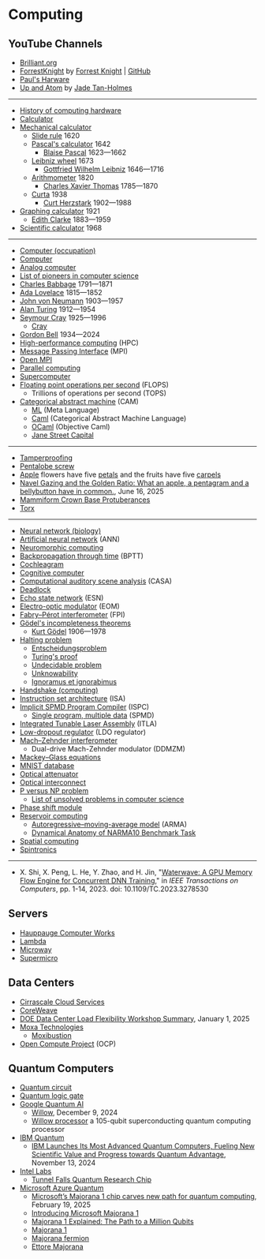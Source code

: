 # Computing
## YouTube Channels
* [Brilliant.org](https://www.youtube.com/c/BrilliantOrg)
* [ForrestKnight](https://www.youtube.com/@fknight/) by [Forrest Knight](https://www.linkedin.com/in/forrestpknight/) | [GitHub](https://github.com/ForrestKnight)
* [Paul's Harware](https://www.youtube.com/@paulshardware/)
* [Up and Atom](https://www.youtube.com/@upandatom) by [Jade Tan-Holmes](https://www.linkedin.com/in/jade-tan-holmes-2b6846175/)
---
* [History of computing hardware](https://en.wikipedia.org/wiki/History_of_computing_hardware)
* [Calculator](https://en.wikipedia.org/wiki/Calculator)
* [Mechanical calculator](https://en.wikipedia.org/wiki/Mechanical_calculator)
  * [Slide rule](https://en.wikipedia.org/wiki/Slide_rule) 1620
  * [Pascal's calculator](https://en.wikipedia.org/wiki/Pascal's_calculator) 1642
    * [Blaise Pascal](https://en.wikipedia.org/wiki/Blaise_Pascal) 1623&mdash;1662
  * [Leibniz wheel](https://en.wikipedia.org/wiki/Leibniz_wheel) 1673
    * [Gottfried Wilhelm Leibniz](https://en.wikipedia.org/wiki/Gottfried_Wilhelm_Leibniz) 1646&mdash;1716
  * [Arithmometer](https://en.wikipedia.org/wiki/Arithmometer) 1820
    * [Charles Xavier Thomas](https://en.wikipedia.org/wiki/Charles_Xavier_Thomas) 1785&mdash;1870
  * [Curta](https://en.wikipedia.org/wiki/Curta) 1938
    * [Curt Herzstark](https://en.wikipedia.org/wiki/Curt_Herzstark) 1902&mdash;1988
* [Graphing calculator](https://en.wikipedia.org/wiki/Graphing_calculator) 1921
  * [Edith Clarke](https://en.wikipedia.org/wiki/Edith_Clarke) 1883&mdash;1959
* [Scientific calculator](https://en.wikipedia.org/wiki/Scientific_calculator) 1968
---
* [Computer (occupation)](https://en.wikipedia.org/wiki/Computer_(occupation))
* [Computer](https://en.wikipedia.org/wiki/Computer)
* [Analog computer](https://en.wikipedia.org/wiki/Analog_computer)
* [List of pioneers in computer science](https://en.wikipedia.org/wiki/List_of_pioneers_in_computer_science)
* [Charles Babbage](https://en.wikipedia.org/wiki/Charles_Babbage) 1791&mdash;1871
* [Ada Lovelace](https://en.wikipedia.org/wiki/Ada_Lovelace) 1815&mdash;1852
* [John von Neumann](https://en.wikipedia.org/wiki/John_von_Neumann) 1903&mdash;1957
* [Alan Turing](https://en.wikipedia.org/wiki/Alan_Turing) 1912&mdash;1954
* [Seymour Cray](https://en.wikipedia.org/wiki/Seymour_Cray) 1925&mdash;1996
  * [Cray](https://en.wikipedia.org/wiki/Cray)
* [Gordon Bell](https://en.wikipedia.org/wiki/Gordon_Bell) 1934&mdash;2024
* [High-performance computing](https://en.wikipedia.org/wiki/High-performance_computing) (HPC)
* [Message Passing Interface](https://en.wikipedia.org/wiki/Message_Passing_Interface) (MPI)
* [Open MPI](https://en.wikipedia.org/wiki/Open_MPI)
* [Parallel computing](https://en.wikipedia.org/wiki/Parallel_computing)
* [Supercomputer](https://en.wikipedia.org/wiki/Supercomputer)
* [Floating point operations per second](https://en.wikipedia.org/wiki/Floating_point_operations_per_second) (FLOPS)
  * Trillions of operations per second (TOPS)
* [Categorical abstract machine](https://en.wikipedia.org/wiki/Categorical_abstract_machine) (CAM)
  * [ML](https://en.wikipedia.org/wiki/ML_(programming_language)) (Meta Language)
  * [Caml](https://en.wikipedia.org/wiki/Caml) (Categorical Abstract Machine Language)
  * [OCaml](https://en.wikipedia.org/wiki/OCaml) (Objective Caml)
  * [Jane Street Capital](https://en.wikipedia.org/wiki/Jane_Street_Capital)
---
* [Tamperproofing](https://en.wikipedia.org/wiki/Tamperproofing)
* [Pentalobe screw](https://en.wikipedia.org/wiki/Pentalobe_screw)
* [Apple](https://en.wikipedia.org/wiki/Apple) flowers have five [petals](https://en.wikipedia.org/wiki/Petal) and the fruits have five [carpels](https://en.wikipedia.org/wiki/Gynoecium#Carpels)
* [Navel Gazing and the Golden Ratio: What an apple, a pentagram and a bellybutton have in common.](https://www.nytimes.com/interactive/2025/06/16/science/math-strogatz-leonardo-bellybutton.html), June 16, 2025
* [Mammiform Crown Base Protuberances](https://adamapples.blogspot.com/2021/02/mammiform-crown-base-protuberances.html)
* [Torx](https://en.wikipedia.org/wiki/Torx)
---
* [Neural network (biology)](https://en.wikipedia.org/wiki/Neural_network_(biology))
* [Artificial neural network](https://en.wikipedia.org/wiki/Artificial_neural_network) (ANN)
* [Neuromorphic computing](https://en.wikipedia.org/wiki/Neuromorphic_computing)
* [Backpropagation through time](https://en.wikipedia.org/wiki/Backpropagation_through_time) (BPTT)
* [Cochleagram](https://en.wiktionary.org/wiki/cochleagram)
* [Cognitive computer](https://en.wikipedia.org/wiki/Cognitive_computer)
* [Computational auditory scene analysis](https://en.wikipedia.org/wiki/Computational_auditory_scene_analysis) (CASA)
* [Deadlock](https://en.wikipedia.org/wiki/Deadlock)
* [Echo state network](https://en.wikipedia.org/wiki/Echo_state_network) (ESN)
* [Electro-optic modulator](https://en.wikipedia.org/wiki/Electro-optic_modulator) (EOM)
* [Fabry–Pérot interferometer](https://en.wikipedia.org/wiki/Fabry%E2%80%93P%C3%A9rot_interferometer) (FPI)
* [Gödel's incompleteness theorems](https://en.wikipedia.org/wiki/G%C3%B6del%27s_incompleteness_theorems)
  * [Kurt Gödel](https://en.wikipedia.org/wiki/Kurt_G%C3%B6del) 1906&mdash;1978
* [Halting problem](https://en.wikipedia.org/wiki/Halting_problem)
  * [Entscheidungsproblem](https://en.wikipedia.org/wiki/Entscheidungsproblem)
  * [Turing's proof](https://en.wikipedia.org/wiki/Turing%27s_proof)
  * [Undecidable problem](https://en.wikipedia.org/wiki/Undecidable_problem)
  * [Unknowability](https://en.wikipedia.org/wiki/Unknowability)
  * [Ignoramus et ignorabimus](https://en.wikipedia.org/wiki/Ignoramus_et_ignorabimus)
* [Handshake (computing)](https://en.wikipedia.org/wiki/Handshake_(computing))
* [Instruction set architecture](https://en.wikipedia.org/wiki/Instruction_set_architecture) (ISA)
* [Implicit SPMD Program Compiler](https://ispc.github.io/) (ISPC)
  * [Single program, multiple data](https://en.wikipedia.org/wiki/Single_program,_multiple_data) (SPMD) 
* [Integrated Tunable Laser Assembly](https://de.wikipedia.org/wiki/Integrated_Tunable_Laser_Assembly) (ITLA)
* [Low-dropout regulator](https://en.wikipedia.org/wiki/Low-dropout_regulator) (LDO regulator)
* [Mach–Zehnder interferometer](https://en.wikipedia.org/wiki/Mach%E2%80%93Zehnder_interferometer)
  * Dual-drive Mach-Zehnder modulator (DDMZM)
* [Mackey–Glass equations](https://en.wikipedia.org/wiki/Mackey%E2%80%93Glass_equations)
* [MNIST database](https://en.wikipedia.org/wiki/MNIST_database)
* [Optical attenuator](https://en.wikipedia.org/wiki/Optical_attenuator)
* [Optical interconnect](https://en.wikipedia.org/wiki/Optical_interconnect)
* [P versus NP problem](https://en.wikipedia.org/wiki/P_versus_NP_problem)
  * [List of unsolved problems in computer science](https://en.wikipedia.org/wiki/List_of_unsolved_problems_in_computer_science)
* [Phase shift module](https://en.wikipedia.org/wiki/Phase_shift_module)
* [Reservoir computing](https://en.wikipedia.org/wiki/Reservoir_computing)
  * [Autoregressive–moving-average model](https://en.wikipedia.org/wiki/Autoregressive%E2%80%93moving-average_model) (ARMA)
  * [Dynamical Anatomy of NARMA10 Benchmark Task](https://www.arxiv-vanity.com/papers/1906.04608/)
* [Spatial computing](https://en.wikipedia.org/wiki/Spatial_computing)
* [Spintronics](https://en.wikipedia.org/wiki/Spintronics)
---
* X. Shi, X. Peng, L. He, Y. Zhao, and H. Jin, "[Waterwave: A GPU Memory Flow Engine for Concurrent DNN Training](https://ezproxy.stevens.edu:2161/document/10130297)," in *IEEE Transactions on Computers*, pp. 1-14, 2023. doi: 10.1109/TC.2023.3278530
## Servers
* [Hauppauge Computer Works](https://en.wikipedia.org/wiki/Hauppauge_Computer_Works)
* [Lambda](https://lambdalabs.com/)
* [Microway](https://www.microway.com/)
* [Supermicro](https://en.wikipedia.org/wiki/Supermicro)
## Data Centers
* [Cirrascale Cloud Services](https://en.wikipedia.org/wiki/Cirrascale_Cloud_Services)
* [CoreWeave](https://en.wikipedia.org/wiki/CoreWeave)
* [DOE Data Center Load Flexibility Workshop Summary](https://eta.lbl.gov/publications/doe-data-center-load-flexibility), January 1, 2025
* [Moxa Technologies](https://en.wikipedia.org/wiki/Moxa_Technologies)
  * [Moxibustion](https://en.wikipedia.org/wiki/Moxibustion)
* [Open Compute Project](https://en.wikipedia.org/wiki/Open_Compute_Project) (OCP)
## Quantum Computers
* [Quantum circuit](https://en.wikipedia.org/wiki/Quantum_circuit)
* [Quantum logic gate](https://en.wikipedia.org/wiki/Quantum_logic_gate)
* [Google Quantum AI](https://quantumai.google/)
  * [Willow](https://blog.google/technology/research/google-willow-quantum-chip/), December 9, 2024
  * [Willow processor](https://en.wikipedia.org/wiki/Willow_processor) a 105-qubit superconducting quantum computing processor
* [IBM Quantum](https://www.ibm.com/quantum)
  * [IBM Launches Its Most Advanced Quantum Computers, Fueling New Scientific Value and Progress towards Quantum Advantage](https://newsroom.ibm.com/2024-11-13-ibm-launches-its-most-advanced-quantum-computers,-fueling-new-scientific-value-and-progress-towards-quantum-advantage), November 13, 2024
* [Intel Labs](https://en.wikipedia.org/wiki/Intel_Research_Lablets)
  * [Tunnel Falls Quantum Research Chip](https://www.intel.com/content/www/us/en/research/quantum-computing.html)
* [Microsoft Azure Quantum](https://quantum.microsoft.com/)
  * [Microsoft’s Majorana 1 chip carves new path for quantum computing](https://news.microsoft.com/source/features/innovation/microsofts-majorana-1-chip-carves-new-path-for-quantum-computing/), February 19, 2025
  * [Introducing Microsoft Majorana 1](https://news.microsoft.com/azure-quantum/)
  * [Majorana 1 Explained: The Path to a Million Qubits](https://www.youtube.com/watch?v=wSHmygPQukQ)
  * [Majorana 1](https://en.wikipedia.org/wiki/Majorana_1)
  * [Majorana fermion](https://en.wikipedia.org/wiki/Majorana_fermion)
  * [Ettore Majorana](https://en.wikipedia.org/wiki/Ettore_Majorana)
